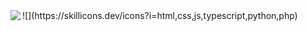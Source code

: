 <img align="left" src="http://github-profile-summary-cards.vercel.app/api/cards/most-commit-language?username=yamada-michel27" />
![](https://skillicons.dev/icons?i=html,css,js,typescript,python,php)
